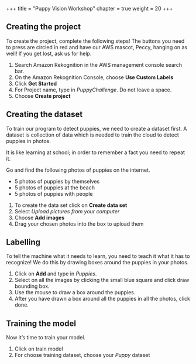 +++
title = "Puppy Vision Workshop"
chapter = true
weight = 20
+++

## Creating the project

To create the project, complete the following steps! The buttons you need to press are circled in red and have our AWS mascot, Peccy, hanging on as well! If you get lost, ask us for help.

1. Search Amazon Rekognition in the AWS management console search bar.
2. On the Amazon Rekognition Console, choose **Use Custom Labels**
3. Click **Get Started**
4. For Project name, type in *PuppyChallenge*. Do not leave a space.
5. Choose **Create project**

## Creating the dataset

To train our program to detect puppies, we need to create a dataset first. A dataset is collection of data which is needed to train the cloud to detect puppies in photos.

It is like learning at school; in order to remember a fact you need to repeat it.

Go and find the following photos of puppies on the internet.

* 5 photos of puppies by themselves
* 5 photos of puppies at the beach
* 5 photos of puppies with people

1. To create the data set click on **Create data set**
2. Select *Upload pictures from your computer*
3. Choose **Add images**
4. Drag your chosen photos into the box to upload them  

## Labelling

To tell the machine what it needs to learn, you need to teach it what it has to recognize! We do this by drawing boxes around the puppies in your photos.

1. Click on **Add** and type in *Puppies*.
2. Select on all the images by clicking the small blue square and click draw bounding box.
3. Use the mouse to draw a box around the puppies.
4. After you have drawn a box around all the puppies in all the photos, click done.

## Training the model

Now it’s time to train your model.

1. Click on train model
1. For choose training dataset, choose your *Puppy* dataset
